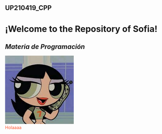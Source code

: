 ## UP210419_CPP
# ¡Welcome to the Repository of Sofia!
## ***Materia de Programación***

![Imagen](/imagenes/descarga.jpeg)
<br>
<font color="#FF5733">Holaaaa 

